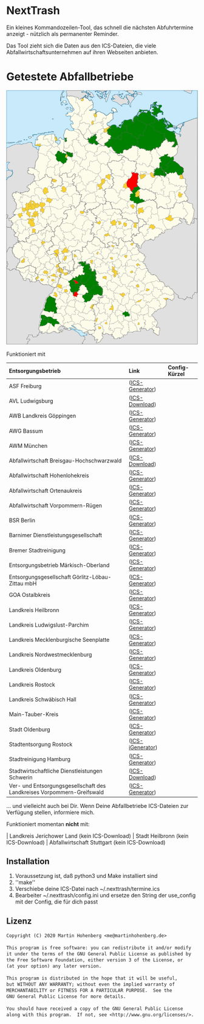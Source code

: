 # NextTrash

Ein kleines Kommandozeilen-Tool, das schnell die nächsten Abfuhrtermine anzeigt - nützlich als permanenter Reminder.

Das Tool zieht sich die Daten aus den ICS-Dateien, die viele Abfallwirtschaftsunternehmen auf ihren Webseiten anbieten.

# Getestete Abfallbetriebe

![Aktuelle Abdeckung](./landkreise.svg)

Funktioniert mit 

| Entsorgungsbetrieb     | Link     | Config-Kürzel     |
|:-----------------------|:---------|:------------------|
| ASF Freiburg | ([ICS-Generator](https://www.abfallwirtschaft-freiburg.de/de/private_haushalte/abfuhrtermine.php)) | |
| AVL Ludwigsburg | ([ICS-Download](https://www.avl-ludwigsburg.de/privatkunden/termine/abfallkalender/)) | |
| AWB Landkreis Göppingen | ([ICS-Generator](https://www.awb-gp.de/termine/abfuhrtermine/)) | |
| AWG Bassum | ([ICS-Generator](https://www.awg-bassum.de/abfuhrkalender.html)) | |
| AWM München | ([ICS-Generator](https://www.awm-muenchen.de/index/abfuhrkalender.html)) | |
| Abfallwirtschaft Breisgau-Hochschwarzwald | ([ICS-Download](https://www.breisgau-hochschwarzwald.de/pb/Breisgau-Hochschwarzwald/Start/Service+_+Verwaltung/Abfallwirtschaft.html)) | |
| Abfallwirtschaft Hohenlohekreis | ([ICS-Generator](https://www.abfallwirtschaft-hohenlohekreis.de/infos-beratung/termine-leerungen)) | |
| Abfallwirtschaft Ortenaukreis | ([ICS-Generator](https://www.abfallwirtschaft-ortenaukreis.de/abfallkalender-abfuhrtermine/abfuhrkalender-strauchgut-und-sperrmuelltermine-2020/)) | |
| Abfallwirtschaft Vorpommern-Rügen | ([ICS-Generator](https://www.lk-vr.de/Kreisverwaltung/Abfallwirtschaft/Abfuhrtermine/)) | |
| BSR Berlin | ([ICS-Generator](https://www.bsr.de/abfuhrkalender-20520.php)) | |
| Barnimer Dienstleistungsgesellschaft | ([ICS-Generator](https://www.kw-bdg-barnim.de/service/abfuhrtermine/entsorgungstermine.html)) | |
| Bremer Stadtreinigung | ([ICS-Generator](https://www.die-bremer-stadtreinigung.de/privatkunden/entsorgung/ihr_bremer_abfallkalender-23080)) | |
| Entsorgungsbetrieb Märkisch-Oberland | ([ICS-Generator](https://www.entsorgungsbetrieb-mol.de/de/tourenplan-20192020.html)) | |
| Entsorgungsgesellschaft Görlitz-Löbau-Zittau mbH | ([ICS-Generator](https://www.abfall-eglz.de/abfallkalender.0.html)) | |
| GOA Ostalbkreis | ([ICS-Generator](https://www.goa-online.de/privat/abfuhrkalender/)) | |
| Landkreis Heilbronn | ([ICS-Generator](http://www.landkreis-heilbronn.de/abfallkalender.7005.htm)) | |
| Landkreis Ludwigslust-Parchim | ([ICS-Generator](https://www.kreis-lup.de/leben-im-landkreis/verkehr-ordnung-sicherheit/abfallwirtschaft/abfallkalender/)) | |
| Landkreis Mecklenburgische Seenplatte | ([ICS-Generator](https://www.lk-mecklenburgische-seenplatte.de/Angebote/Abfall-Müll/Abfuhrkalender-2020/index.php)) | |
| Landkreis Nordwestmecklenburg | ([ICS-Generator](https://www.nordwestmecklenburg.de/de/abfuhrtermine-nwm.html)) | |
| Landkreis Oldenburg | ([ICS-Generator](https://www.oldenburg-kreis.de/portal/seiten/abfallkalender-online-900000291-21700.html)) | |
| Landkreis Rostock | ([ICS-Generator](https://www.abfall-lro.de/de/abfuhrtermine/index.php/)) | |
| Landkreis Schwäbisch Hall | ([ICS-Generator](https://www.lrasha.de/de/buergerservice/abfallwirtschaft/abfallkalender)) | |
| Main-Tauber-Kreis | ([ICS-Generator](https://www.main-tauber-kreis.de/Landratsamt/Service/Abfallwirtschaft/Abfallkalender)) | |
| Stadt Oldenburg | ([ICS-Generator](https://services.oldenburg.de/index.php?id=45&tx_citkoabfall_abfallkalender[action]=formSimple&tx_citkoabfall_abfallkalender[controller]=Frontend&cHash=6d14b5e4e24d4c9e4dc936e938c81581)) | |
| Stadtentsorgung Rostock | ([ICS-iGenerator](https://www.stadtentsorgung-rostock.de/service/ekalend/1216)) | |
| Stadtreinigung Hamburg | ([ICS-Generator](https://www.stadtreinigung.hamburg/privatkunden/abfuhrkalender/index.html)) | |
| Stadtwirtschaftliche Dienstleistungen Schwerin | ([ICS-Download](https://www.sds-schwerin.de/abfall-strassenreinigung/entsorgungskalender/)) | |
| Ver- und Entsorgungsgesellschaft des Landkreises Vorpommern-Greifswald | ([ICS-Generator](https://www.vevg-karlsburg.de/online-abfallkalender-ovp.html)) | |


 ... und vielleicht auch bei Dir. Wenn Deine Abfallbetriebe ICS-Dateien zur Verfügung stellen, informiere mich.

Funktioniert momentan **nicht** mit:

| Landkreis Jerichower Land (kein ICS-Download)
| Stadt Heilbronn (kein ICS-Download)
| Abfallwirtschaft Stuttgart (kein ICS-Download)

## Installation

1. Voraussetzung ist, daß python3 und Make installiert sind
2. ''make''
3. Verschiebe deine ICS-Datei nach ~/.nexttrash/termine.ics
4. Bearbeiter ~/.nexttrash/config.ini und ersetze den String der use_config mit der Config, die für dich passt

## Lizenz

    Copyright (C) 2020 Martin Hohenberg <me@martinhohenberg.de>

    This program is free software: you can redistribute it and/or modify
    it under the terms of the GNU General Public License as published by
    the Free Software Foundation, either version 3 of the License, or
    (at your option) any later version.

    This program is distributed in the hope that it will be useful,
    but WITHOUT ANY WARRANTY; without even the implied warranty of
    MERCHANTABILITY or FITNESS FOR A PARTICULAR PURPOSE.  See the
    GNU General Public License for more details.

    You should have received a copy of the GNU General Public License
    along with this program.  If not, see <http://www.gnu.org/licenses/>.
